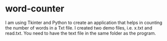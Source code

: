 # word-counter
I am using Tkinter and Python to create an application that helps in counting the number of words in a Txt file.
I created two demo files, i.e. x.txt and read.txt.
You need to have the text file in the same folder as the program.

